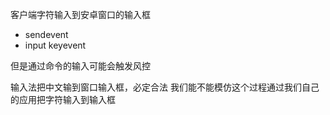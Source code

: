 客户端字符输入到安卓窗口的输入框

- sendevent
- input keyevent

但是通过命令的输入可能会触发风控

输入法把中文输到窗口输入框，必定合法
我们能不能模仿这个过程通过我们自己的应用把字符输入到输入框